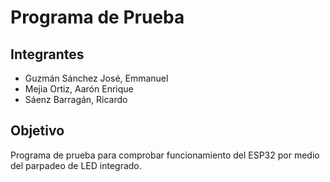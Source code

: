 # Programa de Prueba

## Integrantes

* Guzmán Sánchez José, Emmanuel
* Mejia Ortiz, Aarón Enrique
* Sáenz Barragán, Ricardo

## Objetivo
Programa de prueba para comprobar funcionamiento del ESP32 por medio del parpadeo de LED integrado.